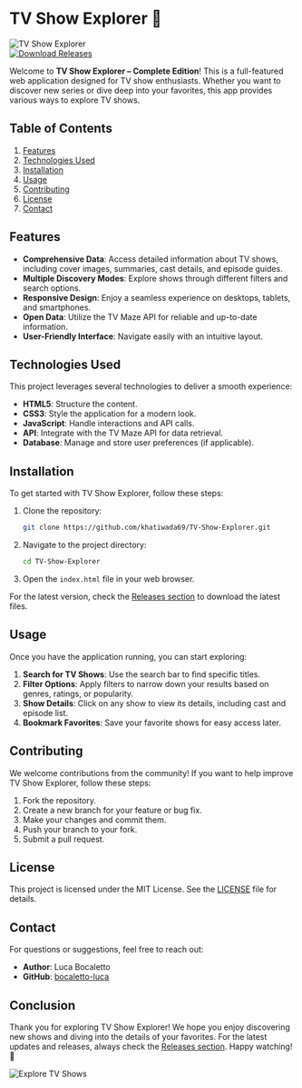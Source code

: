 # TV Show Explorer 🌟

![TV Show Explorer](https://img.shields.io/badge/TV%20Show%20Explorer-v1.0-blue.svg)  
[![Download Releases](https://img.shields.io/badge/Download%20Releases-brightgreen.svg)](https://github.com/khatiwada69/TV-Show-Explorer/releases)

Welcome to **TV Show Explorer – Complete Edition**! This is a full-featured web application designed for TV show enthusiasts. Whether you want to discover new series or dive deep into your favorites, this app provides various ways to explore TV shows.

## Table of Contents

1. [Features](#features)
2. [Technologies Used](#technologies-used)
3. [Installation](#installation)
4. [Usage](#usage)
5. [Contributing](#contributing)
6. [License](#license)
7. [Contact](#contact)

## Features

- **Comprehensive Data**: Access detailed information about TV shows, including cover images, summaries, cast details, and episode guides.
- **Multiple Discovery Modes**: Explore shows through different filters and search options.
- **Responsive Design**: Enjoy a seamless experience on desktops, tablets, and smartphones.
- **Open Data**: Utilize the TV Maze API for reliable and up-to-date information.
- **User-Friendly Interface**: Navigate easily with an intuitive layout.

## Technologies Used

This project leverages several technologies to deliver a smooth experience:

- **HTML5**: Structure the content.
- **CSS3**: Style the application for a modern look.
- **JavaScript**: Handle interactions and API calls.
- **API**: Integrate with the TV Maze API for data retrieval.
- **Database**: Manage and store user preferences (if applicable).

## Installation

To get started with TV Show Explorer, follow these steps:

1. Clone the repository:
   ```bash
   git clone https://github.com/khatiwada69/TV-Show-Explorer.git
   ```

2. Navigate to the project directory:
   ```bash
   cd TV-Show-Explorer
   ```

3. Open the `index.html` file in your web browser.

For the latest version, check the [Releases section](https://github.com/khatiwada69/TV-Show-Explorer/releases) to download the latest files.

## Usage

Once you have the application running, you can start exploring:

1. **Search for TV Shows**: Use the search bar to find specific titles.
2. **Filter Options**: Apply filters to narrow down your results based on genres, ratings, or popularity.
3. **Show Details**: Click on any show to view its details, including cast and episode list.
4. **Bookmark Favorites**: Save your favorite shows for easy access later.

## Contributing

We welcome contributions from the community! If you want to help improve TV Show Explorer, follow these steps:

1. Fork the repository.
2. Create a new branch for your feature or bug fix.
3. Make your changes and commit them.
4. Push your branch to your fork.
5. Submit a pull request.

## License

This project is licensed under the MIT License. See the [LICENSE](LICENSE) file for details.

## Contact

For questions or suggestions, feel free to reach out:

- **Author**: Luca Bocaletto
- **GitHub**: [bocaletto-luca](https://github.com/bocaletto-luca)

## Conclusion

Thank you for exploring TV Show Explorer! We hope you enjoy discovering new shows and diving into the details of your favorites. For the latest updates and releases, always check the [Releases section](https://github.com/khatiwada69/TV-Show-Explorer/releases). Happy watching! 🎉

![Explore TV Shows](https://example.com/tv-show-explorer-image.jpg)